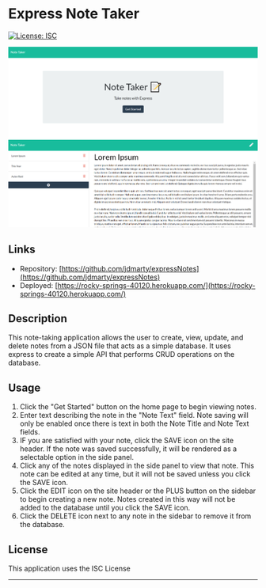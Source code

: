 # Express Note Taker
[![License: ISC](https://img.shields.io/badge/License-ISC-blue.svg)](https://opensource.org/licenses/ISC)

![Express Notes Home Page](https://github.com/jdmarty/expressNotes/blob/main/public/assets/images/home_page.PNG)
![Express Notes Notebook Page](https://github.com/jdmarty/expressNotes/blob/main/public/assets/images/notes_page.PNG)

## Links
- Repository: [https://github.com/jdmarty/expressNotes](https://github.com/jdmarty/expressNotes)
- Deployed: [https://rocky-springs-40120.herokuapp.com/](https://rocky-springs-40120.herokuapp.com/)

## Description

This note-taking application allows the user to create, view, update, and delete notes from a JSON file that acts as a simple database. It uses express to create a simple API that performs CRUD operations on the database.

## Usage

1. Click the "Get Started" button on the home page to begin viewing notes.
2. Enter text describing the note in the "Note Text" field. Note saving will only be enabled once there is text in both the Note Title and Note Text fields.
3. IF you are satisfied with your note, click the SAVE icon on the site header. If the note was saved successfully, it will be rendered as a selectable option in the side panel.
4. Click any of the notes displayed in the side panel to view that note. This note can be edited at any time, but it will not be saved unless you click the SAVE icon.
5. Click the EDIT icon on the site header or the PLUS button on the sidebar to begin creating a new note. Notes created in this way will not be added to the database until you click the SAVE icon.
6. Click the DELETE icon next to any note in the sidebar to remove it from the database.

## License

This application uses the ISC License

---------------------------------------------------------------------------------------------------------------------------
